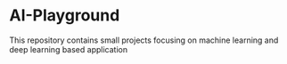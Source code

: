 # AI-Playground
This repository contains small projects focusing on machine learning and deep learning based application
